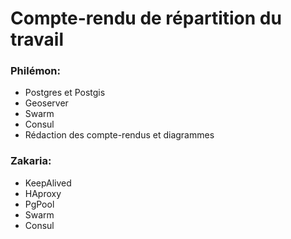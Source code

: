 
# Compte-rendu de répartition du travail

### Philémon:

* Postgres et Postgis
* Geoserver
* Swarm
* Consul
* Rédaction des compte-rendus et diagrammes

### Zakaria:

* KeepAlived
* HAproxy
* PgPool
* Swarm
* Consul


